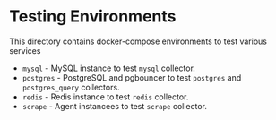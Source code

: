 # Testing Environments

This directory contains docker-compose environments to test
various services

* `mysql` - MySQL instance to  test `mysql` collector.
* `postgres` - PostgreSQL and pgbouncer to test `postgres` and `postgres_query` collectors.
* `redis` - Redis instance to test `redis` collector.
* `scrape` - Agent instancees to test `scrape` collector.